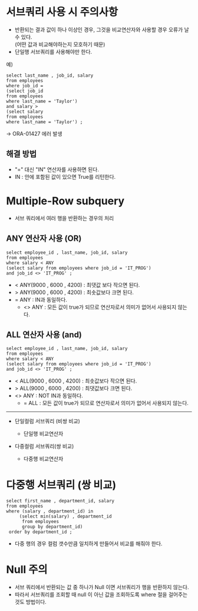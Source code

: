 # 서브쿼리 사용 시 주의사항 
- 반환되는 결과 값이 하나 이상인 경우, 그것을 비교연산자와 사용할 경우 오류가 날 수 있다.<br>
(어떤 값과 비교해야하는지 모호하기 때문) 
- 단일행 서브쿼리를 사용해야만 한다. 

예) 
```
select last_name , job_id, salary 
from employees 
where job_id = 
(select job_id 
from employees 
where last_name = 'Taylor') 
and salary > 
(select salary
from employees 
where last_name = 'Taylor') ; 
```
-> 
ORA-01427 에러 발생 


## 해결 방법
- "=" 대신 "IN" 연산자를 사용하면 된다. 
- IN : 안에 포함된 값이 있으면 True를 리턴한다. 


# Multiple-Row subquery
- 서브 쿼리에서 여러 행을 반환하는 경우의 처리 
## ANY 연산자 사용 (OR)
```
select employee_id , last_name, job_id, salary
from employees 
where salary < ANY 
(select salary from employees where job_id = 'IT_PROG') 
and job_id <> 'IT_PROG' ; 
```

- < ANY(9000 , 6000 , 4200) : 최댓값 보다 작으면 된다. 
- &gt; ANY(9000 , 6000 , 4200) : 최솟값보다 크면 된다.
- = ANY : IN과 동일하다. 
     - <> ANY : 모든 값이 true가 되므로 연산자로서 의미가 없어서 사용되지 않는다. 

## ALL 연산자 사용 (and) 
```
select employee_id , last_name, job_id, salary
from employees 
where salary < ANY 
(select salary from employees where job_id = 'IT_PROG') 
and job_id <> 'IT_PROG' ; 
```

- < ALL(9000 , 6000 , 4200) : 최솟값보다 작으면 된다. 
- &gt; ALL(9000 , 6000 , 4200) : 최댓값보다 크면 된다.
- <> ANY : NOT IN과 동일하다. 
     - = ALL : 모든 값이 true가 되므로 연산자로서 의미가 없어서 사용되지 않는다. 


------ 

- 단일컬럼 서브쿼리 (비쌍 비교) 
     - 단일행 비교연산자
     
- 다중컬럼 서브쿼리(쌍 비교) 
     - 다중행 비교연산자   


# 다중행 서브쿼리 (쌍 비교)
```
select first_name , department_id, salary 
from employees 
where (salary , department_id) in 
     (select min(salary) , department_id 
      from employees 
      group by department_id) 
 order by department_id ; 
 ```
- 다중 행의 경우 컬럼 갯수만큼 일치하게 만들어서 비교를 해줘야 한다. 

# Null 주의 
- 서브 쿼리에서 반환되는 값 중 하나가 Null 이면 서브쿼리가 행을 반환하지 않는다. 
- 따라서 서브쿼리를 조회할 때 null 이 아닌 값을 조회하도록 where 절을 걸어주는 것도 방법이다. 
